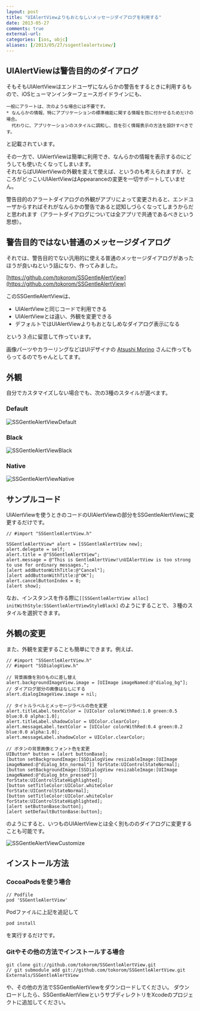 ```yaml
---
layout: post
title: "UIAlertViewよりもおとなしいメッセージダイアログを利用する"
date: 2013-05-27
comments: true
external-url: 
categories: [ios, objc]
aliases: [/2013/05/27/ssgentlealertview/]
---
```


## UIAlertViewは警告目的のダイアログ

そもそもUIAlertViewはエンドユーザになんらかの警告をするときに利用するもので、iOSヒューマンインターフェースガイドラインにも、

```
一般にアラートは、次のような場合には不要です。
* なんらかの情報、特にアプリケーションの標準機能に関する情報を目に付かせるためだけの場合。
  代わりに、アプリケーションのスタイルに調和し、目を引く情報表示の方法を設計すべきです。
```

と記載されています。

その一方で、UIAlertViewは簡単に利用でき、なんらかの情報を表示するのにどうしても使いたくなってしまいます。  
それならばUIAlertViewの外観を変えて使えば、というのも考えられますが、ところがどっこいUIAlertViewはAppearanceの変更を一切サポートしていません。  

警告目的のアラートダイアログの外観がアプリによって変更されると、エンドユーザからすればそれがなんらかの警告であると認知しづらくなってしまうからだと思われます（アラートダイアログについては全アプリで共通であるべきという思想）。

## 警告目的ではない普通のメッセージダイアログ

それでは、警告目的でない汎用的に使える普通のメッセージダイアログがあったほうが良いねという話になり、作ってみました。

[https://github.com/tokorom/SSGentleAlertView](https://github.com/tokorom/SSGentleAlertView)

このSSGentleAlertViewは、

* UIAlertViewと同じコードで利用できる
* UIAlertViewとは違い、外観を変更できる
* デフォルトではUIAlertViewよりもおとなしめなダイアログ表示になる

という３点に留意して作っています。

<!-- more -->

画像パーツやカラーリングなどはUIデザイナの [Atsushi Morino](https://twitter.com/limonomori) さんに作ってもらってるのでちゃんとしてます。

## 外観

自分でカスタマイズしない場合でも、次の3種のスタイルが選べます。

### Default

![SSGentleAlertViewDefault](http://dl.dropbox.com/u/10351676/images/SSGentleAlertViewDefault.png)

### Black

![SSGentleAlertViewBlack](http://dl.dropbox.com/u/10351676/images/SSGentleAlertViewBlack.png)

### Native

![SSGentleAlertViewNative](http://dl.dropbox.com/u/10351676/images/SSGentleAlertViewNative.png)


## サンプルコード

UIAlertViewを使うときのコードのUIAlertViewの部分をSSGentleAlertViewに変更するだけです。

``` objc
// #import "SSGentleAlertView.h"

SSGentleAlertView* alert = [SSGentleAlertView new];
alert.delegate = self;
alert.title = @"SSGentleAlertView";
alert.message = @"This is GentleAlertView!\nUIAlertView is too strong to use for ordinary messages.";
[alert addButtonWithTitle:@"Cancel"];
[alert addButtonWithTitle:@"OK"];
alert.cancelButtonIndex = 0;
[alert show];
```

なお、インスタンスを作る際に`[[SSGentleAlertView alloc] initWithStyle:SSGentleAlertViewStyleBlack]` のようにすることで、３種のスタイルを選択できます。

## 外観の変更

また、外観を変更することも簡単にできます。例えば、

``` objc
// #import "SSGentleAlertView.h"
// #import "SSDialogView.h"

// 背景画像を別のものに差し替え
alert.backgroundImageView.image = [UIImage imageNamed:@"dialog_bg"];
// ダイアログ部分の画像はなしにする
alert.dialogImageView.image = nil;

// タイトルラベルとメッセージラベルの色を変更
alert.titleLabel.textColor = [UIColor colorWithRed:1.0 green:0.5 blue:0.0 alpha:1.0];
alert.titleLabel.shadowColor = UIColor.clearColor;
alert.messageLabel.textColor = [UIColor colorWithRed:0.4 green:0.2 blue:0.0 alpha:1.0];
alert.messageLabel.shadowColor = UIColor.clearColor;

// ボタンの背景画像とフォント色を変更
UIButton* button = [alert buttonBase];
[button setBackgroundImage:[SSDialogView resizableImage:[UIImage imageNamed:@"dialog_btn_normal"]] forState:UIControlStateNormal];
[button setBackgroundImage:[SSDialogView resizableImage:[UIImage imageNamed:@"dialog_btn_pressed"]] forState:UIControlStateHighlighted];
[button setTitleColor:UIColor.whiteColor forState:UIControlStateNormal];
[button setTitleColor:UIColor.whiteColor forState:UIControlStateHighlighted];
[alert setButtonBase:button];
[alert setDefaultButtonBase:button];
```

のようにすると、いつものUIAlertViewとは全く別もののダイアログに変更することも可能です。

![SSGentleAlertViewCustomize](http://dl.dropbox.com/u/10351676/images/SSGentleAlertViewCustomize.png)

## インストール方法

### CocoaPodsを使う場合

```
// Podfile
pod 'SSGentleAlertView'
```
Podファイルに上記を追記して
```
pod install
```
を実行するだけです。

### Gitやその他の方法でインストールする場合

```
git clone git://github.com/tokorom/SSGentleAlertView.git
// git submodule add git://github.com/tokorom/SSGentleAlertView.git Externals/SSGentleAlertView
```

や、その他の方法でSSGentleAlertViewをダウンロードしてください。
ダウンロードしたら、SSGentleAlertViewというサブディレクトリをXcodeのプロジェクトに追加してください。
